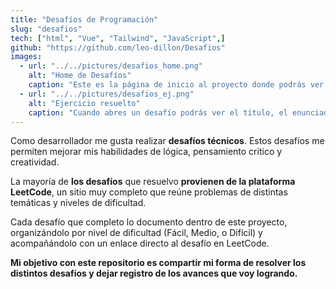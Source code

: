 ```yaml
---
title: "Desafíos de Programación"
slug: "desafios"
tech: ["html", "Vue", "Tailwind", "JavaScript",]
github: "https://github.com/leo-dillon/Desafios"
images:
  - url: "../../pictures/desafios_home.png"
    alt: "Home de Desafíos"
    caption: "Este es la página de inicio al proyecto donde podrás ver los desafíos que voy realizando, en la parte de abajo podrás observar una lista de los desafíos antes mencionados."
  - url: "../../pictures/desafios_ej.png"
    alt: "Ejercicio resuelto"
    caption: "Cuando abres un desafío podrás ver el título, el enunciado del ejercicio, como resolví dichos desafíos y una demostración de su funcionamiento."
---
```



Como desarrollador me gusta realizar **desafíos técnicos**.
Estos desafíos me permiten mejorar mis habilidades de lógica, pensamiento critico y creatividad.

La mayoría de **los desafíos** que resuelvo **provienen de la plataforma LeetCode**, un sitio muy completo que reúne problemas de distintas temáticas y niveles de dificultad.

Cada desafío que completo lo documento dentro de este proyecto, organizándolo por nivel de dificultad (Fácil, Medio, o Difícil) y acompañándolo con un enlace directo al desafío en LeetCode.

**Mi objetivo con este repositorio es compartir mi forma de resolver los distintos desafíos y dejar registro de los avances que voy logrando.**

